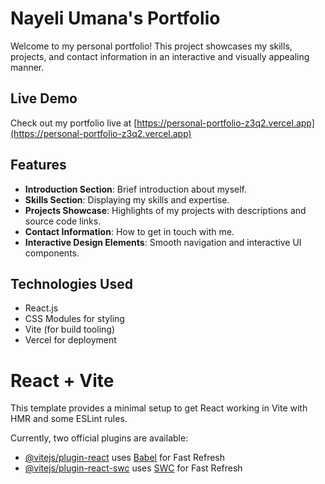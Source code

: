 # Nayeli Umana's Portfolio

Welcome to my personal portfolio! This project showcases my skills, projects, and contact information in an interactive and visually appealing manner.

## Live Demo

Check out my portfolio live at [https://personal-portfolio-z3q2.vercel.app](https://personal-portfolio-z3q2.vercel.app)

## Features

- **Introduction Section**: Brief introduction about myself.
- **Skills Section**: Displaying my skills and expertise.
- **Projects Showcase**: Highlights of my projects with descriptions and source code links.
- **Contact Information**: How to get in touch with me.
- **Interactive Design Elements**: Smooth navigation and interactive UI components.

## Technologies Used

- React.js
- CSS Modules for styling
- Vite (for build tooling)
- Vercel for deployment

# React + Vite

This template provides a minimal setup to get React working in Vite with HMR and some ESLint rules.

Currently, two official plugins are available:

- [@vitejs/plugin-react](https://github.com/vitejs/vite-plugin-react/blob/main/packages/plugin-react/README.md) uses [Babel](https://babeljs.io/) for Fast Refresh
- [@vitejs/plugin-react-swc](https://github.com/vitejs/vite-plugin-react-swc) uses [SWC](https://swc.rs/) for Fast Refresh
